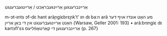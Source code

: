 אַרײַנברענגען
אַרײַנגעבראַכט / אַרײַנגעברענגט

m-ɔt-ᵻnts ɔf-dɛ hant arãɲgiɛbrɛɲk't' ᵻn dᵻ baːn arã מע האָט אונדז אויף דער האַנט אַרײַנגעברענגט אין די באַן אַרײַן {Warsaw, Geller 2001: 193}
	•	arãːbrᵻngiɛ dᵻ kartɔfl'ɛs אַרײַנברענגען די קאַרטאָפֿליעס {p. 267}